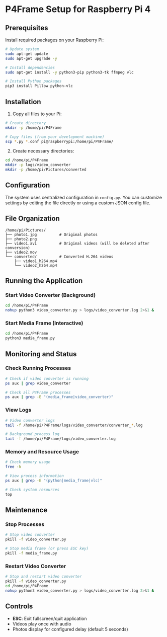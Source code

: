 # P4Frame Setup for Raspberry Pi 4

## Prerequisites

Install required packages on your Raspberry Pi:

```bash
# Update system
sudo apt-get update
sudo apt-get upgrade -y

# Install dependencies
sudo apt-get install -y python3-pip python3-tk ffmpeg vlc

# Install Python packages
pip3 install Pillow python-vlc
```

## Installation

1. Copy all files to your Pi:
```bash
# Create directory
mkdir -p /home/pi/P4Frame

# Copy files (from your development machine)
scp *.py *.conf pi@raspberrypi:/home/pi/P4Frame/
```

2. Create necessary directories:
```bash
cd /home/pi/P4Frame
mkdir -p logs/video_converter
mkdir -p /home/pi/Pictures/converted
```

## Configuration

The system uses centralized configuration in `config.py`. You can customize settings by editing the file directly or using a custom JSON config file.

## File Organization

```
/home/pi/Pictures/
├── photo1.jpg          # Original photos
├── photo2.png
├── video1.avi          # Original videos (will be deleted after conversion)
├── video2.mov
└── converted/          # Converted H.264 videos
    ├── video1_h264.mp4
    └── video2_h264.mp4
```

## Running the Application

### Start Video Converter (Background)
```bash
cd /home/pi/P4Frame
nohup python3 video_converter.py > logs/video_converter.log 2>&1 &
```

### Start Media Frame (Interactive)
```bash
cd /home/pi/P4Frame
python3 media_frame.py
```

## Monitoring and Status

### Check Running Processes
```bash
# Check if video converter is running
ps aux | grep video_converter

# Check all P4Frame processes
ps aux | grep -E "(media_frame|video_converter)"
```

### View Logs
```bash
# Video converter logs
tail -f /home/pi/P4Frame/logs/video_converter/converter_*.log

# Background process log
tail -f /home/pi/P4Frame/logs/video_converter.log
```

### Memory and Resource Usage
```bash
# Check memory usage
free -h

# View process information
ps aux | grep -E "(python|media_frame|vlc)"

# Check system resources
top
```

## Maintenance

### Stop Processes
```bash
# Stop video converter
pkill -f video_converter.py

# Stop media frame (or press ESC key)
pkill -f media_frame.py
```

### Restart Video Converter
```bash
# Stop and restart video converter
pkill -f video_converter.py
cd /home/pi/P4Frame
nohup python3 video_converter.py > logs/video_converter.log 2>&1 &
```

## Controls

- **ESC**: Exit fullscreen/quit application
- Videos play once with audio
- Photos display for configured delay (default 5 seconds)